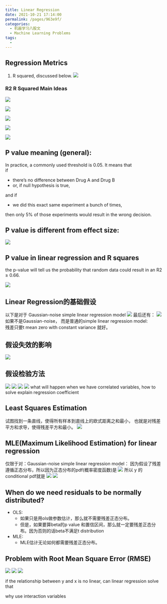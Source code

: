 ```yaml
---
title: Linear Regression
date: 2021-10-21 17:14:00
permalink: /pages/963e9f/
categories:
  - 机器学习八股文
  - Machine Learning Problems
tags:
  - 
---
```

## Regression Metrics
1. R squared, discussed below. 
![](https://raw.githubusercontent.com/emmableu/image/master/linear-regression-11.png)

### R2 R Squared Main Ideas

![](https://raw.githubusercontent.com/emmableu/image/master/202209202246398.png)


![](https://raw.githubusercontent.com/emmableu/image/master/202209202250259.png)

![](https://raw.githubusercontent.com/emmableu/image/master/202209202252276.png)

![](https://raw.githubusercontent.com/emmableu/image/master/202209202253367.png)

![](https://raw.githubusercontent.com/emmableu/image/master/202209202253947.png)


## P value meaning (general):

In practice, a commonly used threshold is 0.05. It means that    
if 
- there’s no difference between Drug A and Drug B 
- or, if null hypothesis is true, 

and if 
- we did this exact same experiment a bunch of times,

then only 5% of those experiments would result in the wrong decision.





## P value is different from effect size:

![](https://raw.githubusercontent.com/emmableu/image/master/202209202314858.png)


## P value in linear regression and R squares
the p-value will tell us the probability that random data could result in an R2 ≥ 0.66.

![](https://raw.githubusercontent.com/emmableu/image/master/202209202322998.png)





## Linear Regression的基础假设
以下是对于 Gaussian-noise simple linear regression model
![](https://raw.githubusercontent.com/emmableu/image/master/linear-regression-0.png)
最后还有： ![](https://raw.githubusercontent.com/emmableu/image/master/linear-regression-6.png)
如果不是Gaussian-noise， 而是普通的simple linear regression model:  
残差只要t mean zero with constant variance 就好。


## 假设失效的影响
![](https://raw.githubusercontent.com/emmableu/image/master/linear-regression-1.png)
## 假设检验方法
![](https://raw.githubusercontent.com/emmableu/image/master/linear-regression-2.png)
![](https://raw.githubusercontent.com/emmableu/image/master/linear-regression-3.png)
![](https://raw.githubusercontent.com/emmableu/image/master/linear-regression-4.png)
![](https://raw.githubusercontent.com/emmableu/image/master/linear-regression-5.png)
what will happen when we have correlated variables, how to solve
explain regression coefficient

## Least Squares Estimation
试图找到一条直线，使得所有样本到直线上的欧式距离之和最小， 也就是对残差平方和求导，使得残差平方和最小。
![](https://raw.githubusercontent.com/emmableu/image/master/linear-regression-10.png)


## MLE(Maximum Likelihood Estimation) for linear regression
仅限于对：Gaussian-noise simple linear regression model：
因为假设了残差遵循正态分布，所以因为正态分布的pdf(概率密度函数)是
![](https://raw.githubusercontent.com/emmableu/image/master/linear-regression-7.png)
所以 y 的conditional pdf就是
![](https://raw.githubusercontent.com/emmableu/image/master/linear-regression-8.png)
![](https://raw.githubusercontent.com/emmableu/image/master/linear-regression-9.png)

## When do we need residuals to be normally distributed?
- OLS:
  - 如果只是用ols做参数估计，那么就不需要残差正态分布。
  - 但是，如果要算beta的p value 和置信区间，那么就一定要残差正态分布。因为否则的话beta不满足t distribution
- MLE:
  - MLE估计无论如何都需要残差正态分布。


## Problem with Root Mean Square Error (RMSE)
![](https://raw.githubusercontent.com/emmableu/image/master/linear-regression-14.png)
![](https://raw.githubusercontent.com/emmableu/image/master/linear-regression-12.png)
![](https://raw.githubusercontent.com/emmableu/image/master/linear-regression-13.png)


if the relationship between y and x is no linear, can linear regression solve that

why use interaction variables
